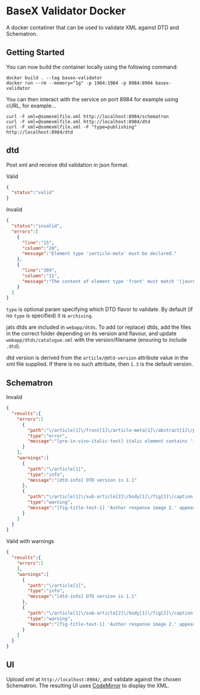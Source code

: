 # BaseX Validator Docker

A docker contatiner that can be used to validate XML against DTD and Schematron.

## Getting Started

You can now build the container locally using the following command:
```
docker build . --tag basex-validator
docker run --rm --memory="1g" -p 1984:1984 -p 8984:8984 basex-validator
```

You can then interact with the service on port 8984 for example using cURL, for example...

```
curl -F xml=@somexmlfile.xml http://localhost:8984/schematron
curl -F xml=@somexmlfile.xml http://localhost:8984/dtd
curl -F xml=@somexmlfile.xml -F "type=publishing" http://localhost:8984/dtd
``` 

## dtd
Post xml and receive dtd validation in json format.

Valid
```json
{
  "status":"valid"
}
```

Invalid
```json
{
  "status":"invalid",
  "errors":[
    {
      "line":"15",
      "column":"20",
      "message":"Element type 'sarticle-meta' must be declared."
    },
    {
      "line":"369",
      "column":"11",
      "message":"The content of element type 'front' must match '(journal-meta?,article-meta,(def-list|list|ack|bio|fn-group|glossary|notes)*)'."
    }
  ]
}
```

`type` is optional param specifying which DTD flavor to validate. By default (if no `type` is specified) it is `archiving`.

jats dtds are included in `webapp/dtds`.
To add (or replace) dtds, add the files in the correct folder depending on its version and flavour, and update `webapp/dtds/catalogue.xml` with the version/filename (ensuring to include `.dtd`).

dtd version is derived from the `article/@dtd-version` attribute value in the xml file supplied. If there is no such attribute, then `1.3` is the default version.

## Schematron
Invalid
```json
{
  "results":{
    "errors":[
      {
        "path":"\/article[1]\/front[1]\/article-meta[1]\/abstract[1]\/p[1]\/italic[1]",
        "type":"error",
        "message":"[pre-in-vivo-italic-test] italic element contains 'in vivo' - this should not be in italics (eLife house style)."
      }
    ],
    "warnings":[
      {
        "path":"\/article[1]",
        "type":"info",
        "message":"[dtd-info] DTD version is 1.1"
      },
      {
        "path":"\/article[1]\/sub-article[2]\/body[1]\/fig[2]\/caption[1]\/title[1]",
        "type":"warning",
        "message":"[fig-title-test-1] 'Author response image 2.' appears to have a title which is the beginning of a caption. Is this correct? https:\/\/elifesciences.gitbook.io\/productionhowto\/-M1eY9ikxECYR-0OcnGt\/article-details\/content\/allowed-assets\/figures#fig-title-test-1"
      }
    ]
  }
}
```

Valid with warnings
```json
{
  "results":{
    "errors":[
    ],
    "warnings":[
      {
        "path":"\/article[1]",
        "type":"info",
        "message":"[dtd-info] DTD version is 1.1"
      },
      {
        "path":"\/article[1]\/sub-article[2]\/body[1]\/fig[2]\/caption[1]\/title[1]",
        "type":"warning",
        "message":"[fig-title-test-1] 'Author response image 2.' appears to have a title which is the beginning of a caption. Is this correct? https:\/\/elifesciences.gitbook.io\/productionhowto\/-M1eY9ikxECYR-0OcnGt\/article-details\/content\/allowed-assets\/figures#fig-title-test-1"
      }
    ]
  }
}
```

## UI
Upload xml at `http://localhost:8984/`, and validate against the chosen Schematron. 
The resulting UI uses [CodeMirror](https://codemirror.net/) to display the XML.